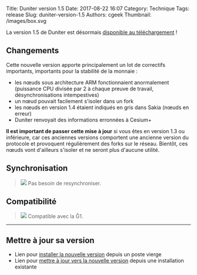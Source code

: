 Title: Duniter version 1.5
Date: 2017-08-22 16:07
Category: Technique
Tags: release
Slug: duniter-version-1.5
Authors: cgeek
Thumbnail: /images/box.svg

La version 1.5 de Duniter est désormais [disponible au téléchargement](https://github.com/duniter/duniter/releases/tag/v1.5.4) !

## Changements

Cette nouvelle version apporte principalement un lot de correctifs importants, importants pour la stabilité de la monnaie :

* les nœuds sous architecture ARM fonctionnaient anormalement (puissance CPU divisée par 2 à chaque preuve de travail, désynchronisations intempestives)
* un nœud pouvait facilement s'isoler dans un fork
* les nœuds en version 1.4 étaient indiqués en gris dans Sakia (nœuds en erreur)
* Duniter renvoyait des informations erronnées à Cesium+

**Il est important de passer cette mise à jour** si vous êtes en version 1.3 ou inférieure, car ces anciennes versions comportent une ancienne version du protocole et provoquent régulièrement des forks sur le réseau. Bientôt, ces nœuds vont d'ailleurs s'isoler et ne seront plus d'aucune utilité.

## Synchronisation

> <span class="icon">![](../images/icons/white_check_mark.png)</span> Pas besoin de resynchroniser.

## Compatibilité

> <span class="icon">![](../images/icons/white_check_mark.png)</span> Compatible avec la Ğ1.

-----

## Mettre à jour sa version

* Lien pour [installer la nouvelle version](https://github.com/duniter/duniter/blob/master/doc/install-a-node.md) depuis un poste vierge
* Lien pour [mettre à jour vers la nouvelle version](https://github.com/duniter/duniter/blob/master/doc/update-a-node.md) depuis une installation existante
